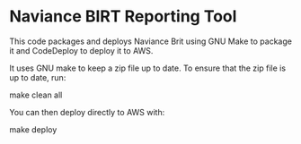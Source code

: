 # Naviance BIRT Reporting Tool
This code packages and deploys Naviance Brit using GNU Make to package it and CodeDeploy to deploy it to AWS.

It uses GNU make to keep a zip file up to date. To ensure that the zip file is up to date, run:

   make clean all

You can then deploy directly to AWS with:

   make deploy

